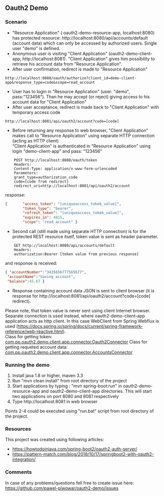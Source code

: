 ## Oauth2 Demo

### Scenario
- "Resource Application" ( oauth2-demo-resource-app,  localhost:8080) has protected resource: http://localhost:8080/api/accounts/default (account data) which can only be accessed by authorized users. 
 Single user "demo" is defined. 
- Anonymous user is visiting "Client Application" (oauth2-demo-client-app, http://localhost:8081). "Client Application" gives him possibility to retrieve his account data from "Resource Application".   
- After user confirmation, redirect is made to "Resource Application"
```
http://localhost:8080/oauth/authorize?client_id=demo-client-app&response_type=code&scope=read_account
```
- User has to login in "Resource Application" (user: "demo", pass:"123456"). Than he may accept (or reject) giving access to his account data for "Client Application"  
- After user acceptance, redirect is made back to "Client Application" with temporary access code   
```
http://localhost:8081/api/oauth2/account?code=[code]
```
- Before returning any response to web browser, "Client Application" makes call to "Resource Application" using separate HTTP connection (acting as HTTP client)   
 "Client Application" is authenticated in "Resource Application" using login "demo-client-app" and pass: "123456"
```
    POST http://localhost:8080/oauth/token  
    Headers:
    Content-Type: application/x-www-form-urlencoded  
    Parameters:
    grant_type=authorization_code  
    code=[code from redirect]  
    redirect_uri=http://localhost:8081/api/oauth2/account  
```
response: 
```json
{       "access_token": "[uniqueaccess_tokeb_value]",
        "token_type": "bearer",
        "refresh_token": "[uniqueaccess_tokeb_value]",
        "expires_in": 4815,
        "scope": "read_account" }
```
- Second call (still made using separate HTTP connection) is for the protected REST resource itself, token value is sent as header parameter. 
```    
    GET http://localhost:8080/api/accounts/default  
    Headers:  
    authorization:Bearer [token value from previous response]
```  
and response is received:
```json
{ "accountNumber":"3435656777565677",
 "accountName":"Saving account",
 "balance":45.67 }
```
- Response containing account data JSON is sent to client browser (it is response for http://localhost:8081/api/oauth2/account?code=[code] redirect).

Please note, that token value is never sent using client Internet browser. Separate connection is used instead,
where oauth2-demo-client-app application acts as http client. In this case  WebClient from Spring Webflux is used (https://docs.spring.io/spring/docs/current/spring-framework-reference/web-reactive.html).  
Class for getting token: [com.pp.oauth2.demo.client.app.connector.Oauth2Connector](./oauth2-demo-client-app/src/main/java/com/pp/oauth2/demo/client/app/connector/Oauth2Connector.java)
Class for getting requeted account data: [com.pp.oauth2.demo.client.app.connector.AccountsConnector](./oauth2-demo-client-app/src/main/java/com/pp/oauth2/demo/client/app/connector/AccountsConnector.java)  

### Running the demo

1. Install java 1.8 or higher, maven 3.3
2. Run "mvn clean install" from root directory of the project
3. Start applications by typing : "mvn spring-boot:run" in  oauth2-demo-resource-app and oauth2-demo-client-app directories.
This will start two applications on port 8080 and 8081 respectively  
4. Type http://localhost:8081 in web browser

Points 2-4 could be executed using "run.bat" script from root directory of the project.

### Resources 

This project was created using following articles:
 
- https://howtodoinjava.com/spring-boot2/oauth2-auth-server/
- https://pattern-match.com/blog/2018/10/17/springboot2-with-oauth2-integration/

### Comments

In case of any problems/questions fell free to create issue here: https://github.com/pawel-piwowar/oauth2-demo/issues
